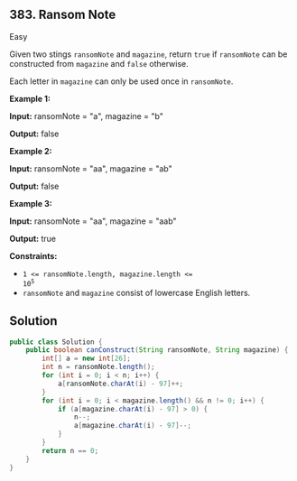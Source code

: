 ## 383\. Ransom Note

Easy

Given two stings `ransomNote` and `magazine`, return `true` if `ransomNote` can be constructed from `magazine` and `false` otherwise.

Each letter in `magazine` can only be used once in `ransomNote`.

**Example 1:**

**Input:** ransomNote = "a", magazine = "b"

**Output:** false

**Example 2:**

**Input:** ransomNote = "aa", magazine = "ab"

**Output:** false

**Example 3:**

**Input:** ransomNote = "aa", magazine = "aab"

**Output:** true

**Constraints:**

*   <code>1 <= ransomNote.length, magazine.length <= 10<sup>5</sup></code>
*   `ransomNote` and `magazine` consist of lowercase English letters.

## Solution

```java
public class Solution {
    public boolean canConstruct(String ransomNote, String magazine) {
        int[] a = new int[26];
        int n = ransomNote.length();
        for (int i = 0; i < n; i++) {
            a[ransomNote.charAt(i) - 97]++;
        }
        for (int i = 0; i < magazine.length() && n != 0; i++) {
            if (a[magazine.charAt(i) - 97] > 0) {
                n--;
                a[magazine.charAt(i) - 97]--;
            }
        }
        return n == 0;
    }
}
```